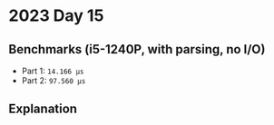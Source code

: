 # 2023 Day 15

## Benchmarks (i5-1240P, with parsing, no I/O)

- Part 1: `14.166 µs`
- Part 2: `97.560 µs`

## Explanation
